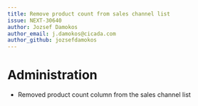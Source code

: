 ```yaml
---
title: Remove product count from sales channel list
issue: NEXT-30640
author: Jozsef Damokos
author_email: j.damokos@cicada.com
author_github: jozsefdamokos
---
```

# Administration
* Removed product count column from the sales channel list
